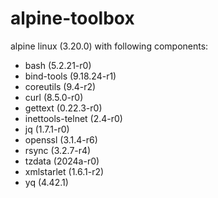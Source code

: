 # alpine-toolbox

alpine linux (3.20.0) with following components:

- bash (5.2.21-r0)
- bind-tools (9.18.24-r1)
- coreutils (9.4-r2)
- curl (8.5.0-r0)
- gettext (0.22.3-r0)
- inettools-telnet (2.4-r0)
- jq (1.7.1-r0)
- openssl (3.1.4-r6)
- rsync (3.2.7-r4)
- tzdata (2024a-r0)
- xmlstarlet (1.6.1-r2)
- yq (4.42.1)
